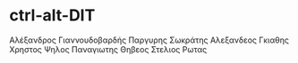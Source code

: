 # ctrl-alt-DIT

Αλέξανδρος Γιαννουδοβαρδής
Παργυρης Σωκράτης
Αλεξανδεος Γκιαθης
Χρηστος Ψηλος
Παναγιωτης Θηβεος
Στελιος Ρωτας
